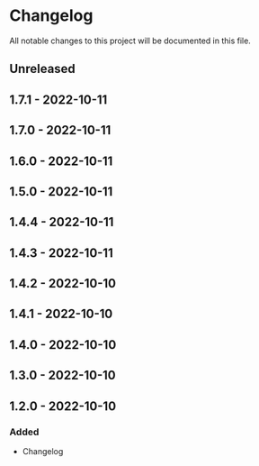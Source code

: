 # Changelog

All notable changes to this project will be documented in this file.

## Unreleased

## 1.7.1 - 2022-10-11

## 1.7.0 - 2022-10-11

## 1.6.0 - 2022-10-11

## 1.5.0 - 2022-10-11

## 1.4.4 - 2022-10-11

## 1.4.3 - 2022-10-11

## 1.4.2 - 2022-10-10

## 1.4.1 - 2022-10-10

## 1.4.0 - 2022-10-10

## 1.3.0 - 2022-10-10

## 1.2.0 - 2022-10-10
### Added
- Changelog
